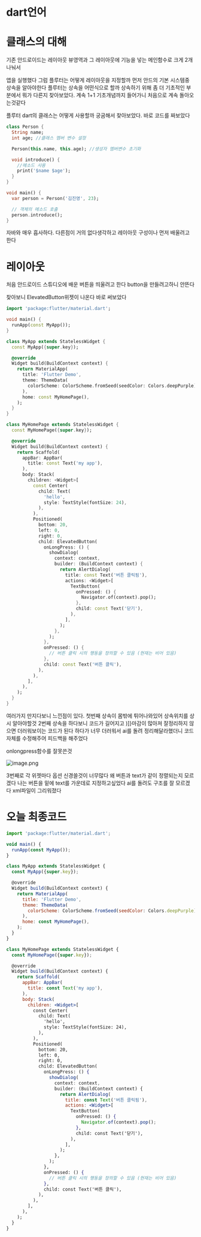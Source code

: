 # dart언어

# 클래스의 대해

기존 안드로이드는 레이아웃  뷰영역과 그 레이아웃에 기능을 넣는 메인함수로 크게 2개 나눠서 

앱을 실행했다 그럼 플루터는 어떻게 레이아웃을 지정할까 먼저 안드의 기본 시스템중 상속을 알아야한다 플루터는 상속을 어떤식으로 할까 상속하기 위해 좀 더 기초적인 부분에서 뭐가 다른지 찾아보았다. 계속 1+1 기초개념까지  들어가니 처음으로 계속 돌아오는것같다

플루터 dart의 클래스는 어떻게 사용할까 궁굼해서 찾아보았다.  바로 코드를 짜보았다

```dart
class Person {
  String name;
  int age; //클래스 멤버 변수 설정

  Person(this.name, this.age); //생성자 멤버변수 초기화

  void introduce() {
    //메소드 사용
    print('$name $age');
  }
}

void main() {
  var person = Person('김진영', 23);

  // 객체의 메소드 호출
  person.introduce();
}

```

자바와 매우 흡사하다.  다른점이 거의 없다생각하고 레이아웃 구성이나 먼저 배울려고 한다

# 레이아웃

처음 안드로이드 스튜디오에 배운 버튼을 띄울려고 한다 button을 만들려고하니 안뜬다

찾아보니 ElevatedButton위젯이 나온다 바로 써보았다

```dart
import 'package:flutter/material.dart';

void main() {
  runApp(const MyApp());
}

class MyApp extends StatelessWidget {
  const MyApp({super.key});

  @override
  Widget build(BuildContext context) {
    return MaterialApp(
      title: 'Flutter Demo',
      theme: ThemeData(
        colorScheme: ColorScheme.fromSeed(seedColor: Colors.deepPurple),
      ),
      home: const MyHomePage(),
    );
  }
}

class MyHomePage extends StatelessWidget {
  const MyHomePage({super.key});

  @override
  Widget build(BuildContext context) {
    return Scaffold(
      appBar: AppBar(
        title: const Text('my app'),
      ),
      body: Stack(
        children: <Widget>[
          const Center(
            child: Text(
              'hello',
              style: TextStyle(fontSize: 24),
            ),
          ),
          Positioned(
            bottom: 20,
            left: 0,
            right: 0,
            child: ElevatedButton(
              onLongPress: () {
                showDialog(
                  context: context,
                  builder: (BuildContext context) {
                    return AlertDialog(
                      title: const Text('버튼 클릭됨'),
                      actions: <Widget>[
                        TextButton(
                          onPressed: () {
                            Navigator.of(context).pop();
                          },
                          child: const Text('닫기'),
                        ),
                      ],
                    );
                  },
                );
              },
              onPressed: () {
                // 버튼 클릭 시의 행동을 정의할 수 있음 (현재는 비어 있음)
              },
              child: const Text('버튼 클릭'),
            ),
          ),
        ],
      ),
    );
  }
}
```

 여러가지 만지다보니 느낀점이 있다. 첫번째 상속이 몸밖에 튀어나와있어 상속위치를 상시 알아야할것 2번째 상속을 하다보니 코드가 길어지고 )]}마감이 많아져 잘정리하지 않으면 더러워보이는 코드가 된다 하다가 너무 더러워서 ai를 돌려 정리해달라했더니 코드 자체를 수정해주어 피드백을 해주었다

 onlongpress함수를 잘못쓴것

![image.png](../../../Users/82102/Downloads/b303786a-c0ef-473f-89ea-7e2ed8b83a25_Export-1c5172d5-5ce2-4964-81dc-6edbf3883c4e/image.png)

3번째로 각 위젯마다 옵션 신경쓸것이 너무많다 왜 버튼과 text가 같이 정렬되는지 모르겠다 나는 버튼을 밑에 text를 가운데로 지정하고싶었다 ai를 돌려도 구조를 잘 모르겠다 xml파일이 그리워졌다

# 오늘 최종코드

```jsx
import 'package:flutter/material.dart';

void main() {
  runApp(const MyApp());
}

class MyApp extends StatelessWidget {
  const MyApp({super.key});

  @override
  Widget build(BuildContext context) {
    return MaterialApp(
      title: 'Flutter Demo',
      theme: ThemeData(
        colorScheme: ColorScheme.fromSeed(seedColor: Colors.deepPurple),
      ),
      home: const MyHomePage(),
    );
  }
}

class MyHomePage extends StatelessWidget {
  const MyHomePage({super.key});

  @override
  Widget build(BuildContext context) {
    return Scaffold(
      appBar: AppBar(
        title: const Text('my app'),
      ),
      body: Stack(
        children: <Widget>[
          const Center(
            child: Text(
              'hello',
              style: TextStyle(fontSize: 24),
            ),
          ),
          Positioned(
            bottom: 20,
            left: 0,
            right: 0,
            child: ElevatedButton(
              onLongPress: () {
                showDialog(
                  context: context,
                  builder: (BuildContext context) {
                    return AlertDialog(
                      title: const Text('버튼 클릭됨'),
                      actions: <Widget>[
                        TextButton(
                          onPressed: () {
                            Navigator.of(context).pop();
                          },
                          child: const Text('닫기'),
                        ),
                      ],
                    );
                  },
                );
              },
              onPressed: () {
                // 버튼 클릭 시의 행동을 정의할 수 있음 (현재는 비어 있음)
              },
              child: const Text('버튼 클릭'),
            ),
          ),
        ],
      ),
    );
  }
}
```